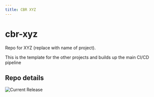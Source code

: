 ```yaml
---
title: CBR XYZ
---
```


# cbr-xyz
Repo for XYZ (replace with name of project). 

This is the template for the other projects and builds up the main CI/CD pipeline


## Repo details

![Current Release](https://img.shields.io/badge/release-v0.7.0-blue)

